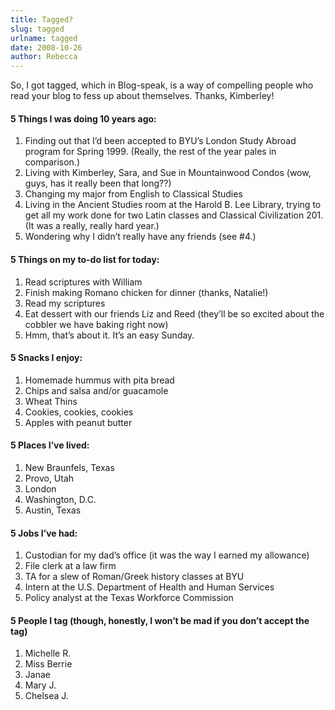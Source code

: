 ```yaml
---
title: Tagged?
slug: tagged
urlname: tagged
date: 2008-10-26
author: Rebecca
---
```

So, I got tagged, which in Blog-speak, is a way of compelling people who read
your blog to fess up about themselves. Thanks, Kimberley!

#### 5 Things I was doing 10 years ago:

1. Finding out that I&#x02bc;d been accepted to BYU&#x02bc;s London Study Abroad
   program for Spring 1999. (Really, the rest of the year pales in comparison.)
2. Living with Kimberley, Sara, and Sue in Mountainwood Condos (wow, guys, has
   it really been that long??)
3. Changing my major from English to Classical Studies
4. Living in the Ancient Studies room at the Harold B. Lee Library, trying to
   get all my work done for two Latin classes and Classical Civilization 201.
  (It was a really, really hard year.)
5. Wondering why I didn&#x02bc;t really have any friends (see #4.)

#### 5 Things on my to-do list for today:

1. Read scriptures with William
2. Finish making Romano chicken for dinner (thanks, Natalie!)
3. Read my scriptures
4. Eat dessert with our friends Liz and Reed (they&#x02bc;ll be so excited about
   the cobbler we have baking right now)
5. Hmm, that&#x02bc;s about it. It&#x02bc;s an easy Sunday.

#### 5 Snacks I enjoy:

1. Homemade hummus with pita bread
2. Chips and salsa and/or guacamole
3. Wheat Thins
4. Cookies, cookies, cookies
5. Apples with peanut butter

#### 5 Places I&#x02bc;ve lived:

1. New Braunfels, Texas
2. Provo, Utah
3. London
4. Washington, D.C.
5. Austin, Texas

#### 5 Jobs I&#x02bc;ve had:

1. Custodian for my dad&#x02bc;s office (it was the way I earned my allowance)
2. File clerk at a law firm
3. TA for a slew of Roman/Greek history classes at BYU
4. Intern at the U.S. Department of Health and Human Services
5. Policy analyst at the Texas Workforce Commission

#### 5 People I tag (though, honestly, I won&#x02bc;t be mad if you don&#x02bc;t accept the tag)

1. Michelle R. 
2. Miss Berrie
3. Janae
4. Mary J.
5. Chelsea J.
